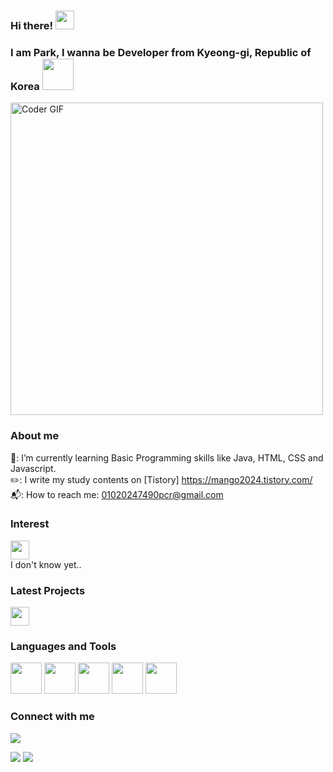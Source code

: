 
### Hi there! <img src="https://raw.githubusercontent.com/MartinHeinz/MartinHeinz/master/wave.gif" width="30px"><br>
### I am Park, I wanna be Developer from Kyeong-gi, Republic of Korea <img src="https://creazilla-store.fra1.digitaloceanspaces.com/emojis/62797/south-korea-flag-emoji-clipart-md.png" width="50" height="50"/>

<img src="https://media.giphy.com/media/SWoSkN6DxTszqIKEqv/giphy.gif" alt="Coder GIF" width="500">

### About me

🌿: I’m currently learning Basic Programming skills like Java, HTML, CSS and Javascript.<br/>
✏️: I write my study contents on [Tistory] https://mango2024.tistory.com/<br/>
📬: How to reach me: 01020247490pcr@gmail.com <br/>

### Interest

<img src="https://media0.giphy.com/media/CaiVJuZGvR8HK/giphy.gif?cid=ecf05e471ygjhk5ozit8w5cuzuods30i3n5ysv8p1l590gxu&rid=giphy.gif&ct=g" width="30" height="30"/><br/>
I don't know yet..<br>



### Latest Projects
<img src="https://media.giphy.com/media/WUlplcMpOCEmTGBtBW/giphy.gif" width="30">


### Languages and Tools

<p>
<img src="https://cdn.jsdelivr.net/gh/devicons/devicon/icons/html5/html5-original-wordmark.svg" width="50" height="50"/>
<img src="https://cdn.jsdelivr.net/gh/devicons/devicon/icons/css3/css3-original-wordmark.svg" width="50" height="50"/>
<img src="https://cdn.jsdelivr.net/gh/devicons/devicon/icons/javascript/javascript-original.svg" width="50" height="50"/>
<img src="https://cdn.jsdelivr.net/gh/devicons/devicon/icons/java/java-original-wordmark.svg" width="50" height="50"/>
<img src="https://cdn.jsdelivr.net/gh/devicons/devicon/icons/vscode/vscode-original-wordmark.svg" width="50" height="50"/>
</p>

### Connect with me

<p>
<a href="www.gmail.com"><img src="https://img.shields.io/badge/Gmail-D14836?style=for-the-badge&logo=gmail&logoColor=white"/></a>

</p>

<!-- status bar -->
  <img src="https://github-readme-stats.vercel.app/api?username=otesic&layout=compact&show_icons=true&theme=vue&hide_border=true" />
  <img src="https://github-readme-stats.vercel.app/api/top-langs/?username=otesic&layout=compact&theme=vue&hide_border=true" />
  
